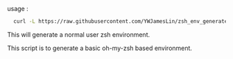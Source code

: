 usage :
``` sh
  curl -L https://raw.githubusercontent.com/YWJamesLin/zsh_env_generate/master/UserInit.sh | bash
```
  This will generate a normal user zsh environment.

This script is to generate a basic oh-my-zsh based environment.
